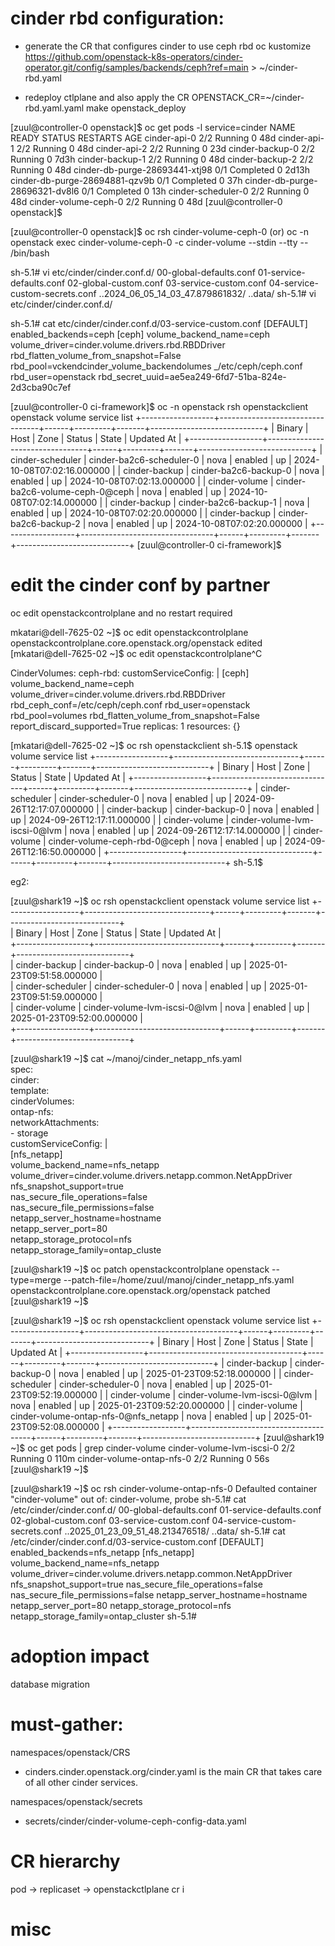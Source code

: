 # cinder rbd configuration:

- generate the CR that configures cinder to use ceph rbd
oc kustomize https://github.com/openstack-k8s-operators/cinder-operator.git/config/samples/backends/ceph?ref=main > ~/cinder-rbd.yaml

- redeploy ctlplane and also apply the CR 
OPENSTACK_CR=~/cinder-rbd.yaml.yaml make openstack_deploy



[zuul@controller-0 openstack]$ oc get pods -l service=cinder
NAME                             READY   STATUS      RESTARTS   AGE
cinder-api-0                     2/2     Running     0          48d
cinder-api-1                     2/2     Running     0          48d
cinder-api-2                     2/2     Running     0          23d
cinder-backup-0                  2/2     Running     0          7d3h
cinder-backup-1                  2/2     Running     0          48d
cinder-backup-2                  2/2     Running     0          48d
cinder-db-purge-28693441-xtj98   0/1     Completed   0          2d13h
cinder-db-purge-28694881-qzv9b   0/1     Completed   0          37h
cinder-db-purge-28696321-dv8l6   0/1     Completed   0          13h
cinder-scheduler-0               2/2     Running     0          48d
cinder-volume-ceph-0             2/2     Running     0          48d
[zuul@controller-0 openstack]$ 



[zuul@controller-0 openstack]$ oc rsh cinder-volume-ceph-0
(or)
oc -n openstack exec cinder-volume-ceph-0 -c cinder-volume --stdin --tty -- /bin/bash



sh-5.1# vi etc/cinder/cinder.conf.d/
00-global-defaults.conf          01-service-defaults.conf         02-global-custom.conf            03-service-custom.conf           04-service-custom-secrets.conf   ..2024_06_05_14_03_47.879861832/ ..data/
sh-5.1# vi etc/cinder/cinder.conf.d/



sh-5.1# cat etc/cinder/cinder.conf.d/03-service-custom.conf
[DEFAULT]
enabled_backends=ceph
[ceph]
volume_backend_name=ceph
volume_driver=cinder.volume.drivers.rbd.RBDDriver
rbd_flatten_volume_from_snapshot=False
rbd_pool=vckendcinder_volume_backendolumes
_/etc/ceph/ceph.conf
rbd_user=openstack
rbd_secret_uuid=ae5ea249-6fd7-51ba-824e-2d3cba90c7ef


[zuul@controller-0 ci-framework]$  oc -n openstack rsh openstackclient openstack volume service list
+------------------+---------------------------------+------+---------+-------+----------------------------+
| Binary           | Host                            | Zone | Status  | State | Updated At                 |
+------------------+---------------------------------+------+---------+-------+----------------------------+
| cinder-scheduler | cinder-ba2c6-scheduler-0        | nova | enabled | up    | 2024-10-08T07:02:16.000000 |
| cinder-backup    | cinder-ba2c6-backup-0           | nova | enabled | up    | 2024-10-08T07:02:13.000000 |
| cinder-volume    | cinder-ba2c6-volume-ceph-0@ceph | nova | enabled | up    | 2024-10-08T07:02:14.000000 |
| cinder-backup    | cinder-ba2c6-backup-1           | nova | enabled | up    | 2024-10-08T07:02:20.000000 |
| cinder-backup    | cinder-ba2c6-backup-2           | nova | enabled | up    | 2024-10-08T07:02:20.000000 |
+------------------+---------------------------------+------+---------+-------+----------------------------+
[zuul@controller-0 ci-framework]$ 




# edit the cinder conf by partner

oc edit openstackcontrolplane and no restart required


mkatari@dell-7625-02 ~]$ oc edit openstackcontrolplane
openstackcontrolplane.core.openstack.org/openstack edited
[mkatari@dell-7625-02 ~]$ oc edit openstackcontrolplane^C

CinderVolumes:
        ceph-rbd:
          customServiceConfig: |
            [ceph]
            volume_backend_name=ceph
            volume_driver=cinder.volume.drivers.rbd.RBDDriver
            rbd_ceph_conf=/etc/ceph/ceph.conf
            rbd_user=openstack
            rbd_pool=volumes
            rbd_flatten_volume_from_snapshot=False
            report_discard_supported=True
          replicas: 1
          resources: {}



[mkatari@dell-7625-02 ~]$ oc rsh openstackclient
sh-5.1$ openstack volume service list
+------------------+-------------------------------+------+---------+-------+----------------------------+
| Binary           | Host                          | Zone | Status  | State | Updated At                 |
+------------------+-------------------------------+------+---------+-------+----------------------------+
| cinder-scheduler | cinder-scheduler-0            | nova | enabled | up    | 2024-09-26T12:17:07.000000 |
| cinder-backup    | cinder-backup-0               | nova | enabled | up    | 2024-09-26T12:17:11.000000 |
| cinder-volume    | cinder-volume-lvm-iscsi-0@lvm | nova | enabled | up    | 2024-09-26T12:17:14.000000 |
| cinder-volume    | cinder-volume-ceph-rbd-0@ceph | nova | enabled | up    | 2024-09-26T12:16:50.000000 |
+------------------+-------------------------------+------+---------+-------+----------------------------+
sh-5.1$ 


eg2:

[zuul@shark19 ~]$ oc rsh openstackclient openstack volume service list
+------------------+-------------------------------+------+---------+-------+----------------------------+       
| Binary           | Host                          | Zone | Status  | State | Updated At                 |       
+------------------+-------------------------------+------+---------+-------+----------------------------+       
| cinder-backup    | cinder-backup-0               | nova | enabled | up    | 2025-01-23T09:51:58.000000 |       
| cinder-scheduler | cinder-scheduler-0            | nova | enabled | up    | 2025-01-23T09:51:59.000000 |       
| cinder-volume    | cinder-volume-lvm-iscsi-0@lvm | nova | enabled | up    | 2025-01-23T09:52:00.000000 |       
+------------------+-------------------------------+------+---------+-------+----------------------------+  


[zuul@shark19 ~]$ cat ~/manoj/cinder_netapp_nfs.yaml                                                                   
spec:                                                                                                                  
  cinder:                                                                                                              
    template:                                                                                                          
      cinderVolumes:                                                                                                   
        ontap-nfs:                                                                                                     
          networkAttachments:                                                                                          
            - storage                                                                                                  
          customServiceConfig: |                                                                                       
            [nfs_netapp]                                                                                               
            volume_backend_name=nfs_netapp                                                                             
            volume_driver=cinder.volume.drivers.netapp.common.NetAppDriver                         
            nfs_snapshot_support=true                                                                                  
            nas_secure_file_operations=false                                                                           
            nas_secure_file_permissions=false                                                                          
            netapp_server_hostname=hostname                                                                            
            netapp_server_port=80                                                                                      
            netapp_storage_protocol=nfs                                                                                
            netapp_storage_family=ontap_cluste

[zuul@shark19 ~]$ oc patch openstackcontrolplane openstack --type=merge --patch-file=/home/zuul/manoj/cinder_netapp_nfs.yaml
openstackcontrolplane.core.openstack.org/openstack patched                                                             
[zuul@shark19 ~]$



[zuul@shark19 ~]$ oc rsh openstackclient openstack volume service list
+------------------+--------------------------------------+------+---------+-------+----------------------------+
| Binary           | Host                                 | Zone | Status  | State | Updated At                 |
+------------------+--------------------------------------+------+---------+-------+----------------------------+
| cinder-backup    | cinder-backup-0                      | nova | enabled | up    | 2025-01-23T09:52:18.000000 |
| cinder-scheduler | cinder-scheduler-0                   | nova | enabled | up    | 2025-01-23T09:52:19.000000 |
| cinder-volume    | cinder-volume-lvm-iscsi-0@lvm        | nova | enabled | up    | 2025-01-23T09:52:20.000000 |
| cinder-volume    | cinder-volume-ontap-nfs-0@nfs_netapp | nova | enabled | up    | 2025-01-23T09:52:08.000000 |
+------------------+--------------------------------------+------+---------+-------+----------------------------+
[zuul@shark19 ~]$ oc get pods | grep cinder-volume
cinder-volume-lvm-iscsi-0                                       2/2     Running     0          110m
cinder-volume-ontap-nfs-0                                       2/2     Running     0          56s
[zuul@shark19 ~]$ 


[zuul@shark19 ~]$ oc rsh cinder-volume-ontap-nfs-0
Defaulted container "cinder-volume" out of: cinder-volume, probe
sh-5.1# cat /etc/cinder/cinder.conf.d/
00-global-defaults.conf          01-service-defaults.conf         02-global-custom.conf            03-service-custom.conf           04-service-custom-secrets.conf   ..2025_01_23_09_51_48.213476518/ ..data/
sh-5.1# cat /etc/cinder/cinder.conf.d/03-service-custom.conf 
[DEFAULT]
enabled_backends=nfs_netapp
[nfs_netapp]
volume_backend_name=nfs_netapp
volume_driver=cinder.volume.drivers.netapp.common.NetAppDriver
nfs_snapshot_support=true
nas_secure_file_operations=false
nas_secure_file_permissions=false
netapp_server_hostname=hostname
netapp_server_port=80
netapp_storage_protocol=nfs
netapp_storage_family=ontap_cluster
sh-5.1# 



# adoption impact

database migration



# must-gather:

namespaces/openstack/CRS
 - cinders.cinder.openstack.org/cinder.yaml  is the main CR that takes care of all other cinder services.

namespaces/openstack/secrets
 - secrets/cinder/cinder-volume-ceph-config-data.yaml


# CR hierarchy

pod
  -> replicaset
            -> openstackctlplane cr i



# misc


